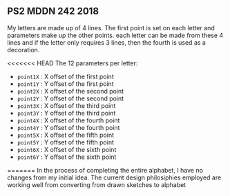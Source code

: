 ## PS2 MDDN 242 2018

My letters are made up of 4 lines. The first point is set on each letter and parameters make up the other points. each letter can be made from these 4 lines and if the letter only requires 3 lines, then the fourth is used as a decoration.

<<<<<<< HEAD
The 12 parameters per letter:
  * `point1X` : X offset of the first point
  * `point1Y` : Y offset of the first point
  * `point2X` : X offset of the second point
  * `point2Y` : Y offset of the second point
  * `point3X` : X offset of the third point
  * `point3Y` : Y offset of the third point   
  * `point4X` : X offset of the fourth point
  * `point4Y` : Y offset of the fourth point
  * `point5X` : X offset of the fifth point
  * `point5Y` : Y offset of the fifth point
  * `point6X` : X offset of the sixth point
  * `point6Y` : Y offset of the sixth point

=======
In the process of completing the entire alphabet, I have no changes from my initial idea. The current design philosiphies employed are working well from converting from drawn sketches to alphabet

